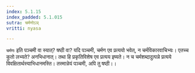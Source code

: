 ```yaml
---
index: 5.1.15
index_padded: 5.1.015
sutra: चर्मणोऽञ्
vritti: nyasa

---
```

`चर्मणः` इति पञ्चमी वा स्यात्? षष्ठी वा? यदि पञ्चमी, चर्मण एव प्रत्ययो भवेत्, न चर्मविकारवाचिभ्यः। एतच्च कुतो लभ्यते? अनभिधानात्। तथा हि प्रकृतिविशेष एव प्रत्यय इष्यते। न च चर्मशब्दादुत्पन्ने प्रत्यये विवक्षितार्थस्याभिधानमस्ति। तस्मान्नेयं पञ्चमी, अपि तु षष्ठी।।
